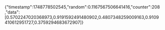 {"timestamp":1748778502545,"random":0.1167567506641416,"counter":208,"data":[0.5702247020368973,0.9191592491480902,0.4807348259009163,0.9109410612951727,0.3759294683672907]}
